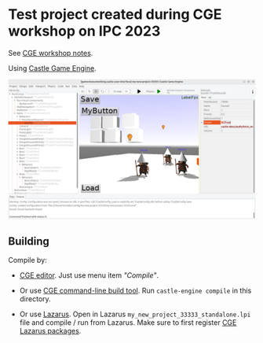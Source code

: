 # Test project created during CGE workshop on IPC 2023

See [CGE workshop notes](https://castle-engine.io/ipc2023/cge-course.html).

Using [Castle Game Engine](https://castle-engine.io/).

![Screenshot](screenshot.png)

## Building

Compile by:

- [CGE editor](https://castle-engine.io/manual_editor.php). Just use menu item _"Compile"_.

- Or use [CGE command-line build tool](https://castle-engine.io/build_tool). Run `castle-engine compile` in this directory.

- Or use [Lazarus](https://www.lazarus-ide.org/). Open in Lazarus `my_new_project_33333_standalone.lpi` file and compile / run from Lazarus. Make sure to first register [CGE Lazarus packages](https://castle-engine.io/documentation.php).
